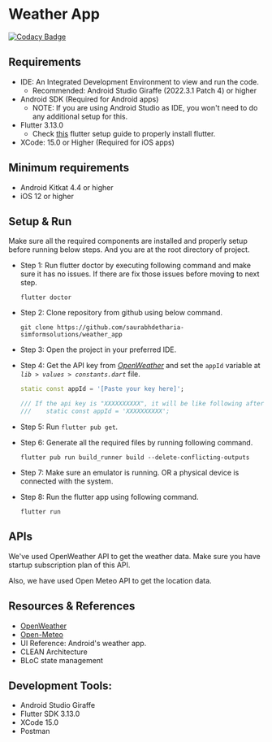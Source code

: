 # Weather App

[![Codacy Badge](https://app.codacy.com/project/badge/Grade/562b615376a54a11aff54e33625f7165)](https://app.codacy.com/gh/saurabhdetharia-simformsolutions/weather_app/dashboard?utm_source=gh&utm_medium=referral&utm_content=&utm_campaign=Badge_grade)




## Requirements
- IDE: An Integrated Development Environment to view and run the code.
  - Recommended: Android Studio Giraffe (2022.3.1 Patch 4) or higher
- Android SDK (Required for Android apps)
  - NOTE: If you are using Android Studio as IDE, you won't need to do any additional setup for this.
- Flutter 3.13.0
  - Check [this](https://docs.flutter.dev/get-started/install) flutter setup guide to properly install flutter.
- XCode: 15.0 or Higher (Required for iOS apps)


## Minimum requirements

- Android Kitkat 4.4 or higher
- iOS 12 or higher

## Setup & Run
Make sure all the required components are installed and properly setup before running below steps. And you are at the root directory of project.

- Step 1: Run flutter doctor by executing following command and make sure it has no issues. If there are fix those issues before moving to next step.
  ```shell
  flutter doctor
  ```

- Step 2: Clone repository from github using below command.
    ```shell
    git clone https://github.com/saurabhdetharia-simformsolutions/weather_app
    ```

- Step 3: Open the project in your preferred IDE.

- Step 4: Get the API key from *[OpenWeather](https://openweathermap.org/api)* and set the `appId` variable at *`lib > values > constants.dart`* file.
    ```dart
   static const appId = '[Paste your key here]';

    /// If the api key is "XXXXXXXXXX", it will be like following after pasting it.
    ///    static const appId = 'XXXXXXXXXX';

    ```
- Step 5: Run `flutter pub get`.
- Step 6: Generate all the required files by running following command.
    ```shell
    flutter pub run build_runner build --delete-conflicting-outputs
    ```
- Step 7: Make sure an emulator is running. OR a physical device is connected with the system.
- Step 8: Run the flutter app using following command.
    ```shell
    flutter run
    ```
## APIs
We've used OpenWeather API to get the weather data. Make sure you have startup subscription plan of this API.

Also, we have used Open Meteo API to get the location data.

## Resources & References
- [OpenWeather](https://openweathermap.org/)
- [Open-Meteo](https://open-meteo.com/)
- UI Reference: Android's weather app.
- CLEAN Architecture
- BLoC state management

## Development Tools:
- Android Studio Giraffe
- Flutter SDK 3.13.0
- XCode 15.0
- Postman